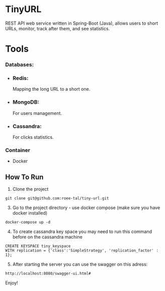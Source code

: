 # TinyURL
REST API web service written in Spring-Boot (Java), allows users to short URLs, monitor, track after them, and see statistics.

# Tools
### Databases:
- ### Redis:
   Mapping the long URL to a short one.
- ### MongoDB:
   For users management.
- ### Cassandra:
   For clicks statistics.
### Container
- Docker


## How To Run
1. Clone the project
```
git clone git@github.com:roee-tal/tiny-url.git
```
3. Go to the project directory - use docker compose (make sure you have docker installed)
```
docker-compose up -d
```
4. To create cassandra key space you may need to run this command before on the cassandra machine
```
CREATE KEYSPACE tiny_keyspace
WITH replication = {'class':'SimpleStrategy', 'replication_factor' : 1};
```
5. After starting the server you can use the swagger on this adress:
```
http://localhost:8080/swagger-ui.html#
```

Enjoy!


